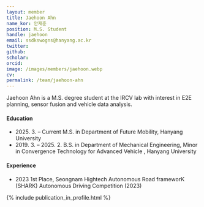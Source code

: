 ```yaml
---
layout: member
title: Jaehoon Ahn
name_kor: 안재훈
position: M.S. Student
handle: jaehoon
email: ssdkswogns@hanyang.ac.kr
twitter: 
github: 
scholar: 
orcid: 
image: /images/members/jaehoon.webp
cv: 
permalink: /team/jaehoon-ahn
---
```


Jaehoon Ahn is a M.S. degree student at the IRCV lab with interest in E2E planning, sensor fusion and vehicle data analysis.

#### Education

<ul class="chronological">
  <li><span>2025. 3. – Current</span> M.S. in Department of Future Mobility, Hanyang University</li>
  <li><span>2019. 3. – 2025. 2.</span> B.S. in Department of Mechanical Engineering, Minor in Convergence Technology for Advanced Vehicle
, Hanyang University</li>
  
</ul>

#### Experience

<ul class="chronological">
  <li><span>2023</span> 1st Place, Seongnam Hightech Autonomous Road frameworK (SHARK) Autonomous Driving Competition (2023)</li>
  
</ul>
{% include publication_in_profile.html %}
